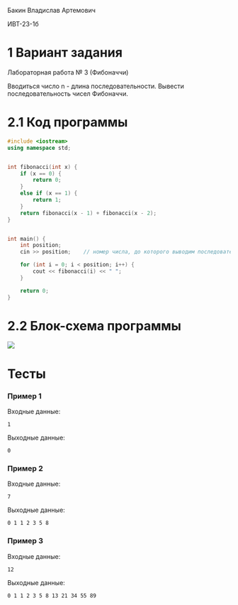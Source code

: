 Бакин Владислав Артемович

ИВТ-23-1б

# 1 Вариант задания

Лабораторная работа № 3 (Фибоначчи)

Вводиться число n - длина последовательности. Вывести последовательность чисел Фибоначчи.

# 2.1 Код программы

```cpp
#include <iostream>
using namespace std;


int fibonacci(int x) {
    if (x == 0) {
        return 0;
    }
    else if (x == 1) {
        return 1;
    }
    return fibonacci(x - 1) + fibonacci(x - 2);
}


int main() {
    int position;       
    cin >> position;    // номер числа, до которого выводим последовательность Фибоначчи включительно

    for (int i = 0; i < position; i++) {
        cout << fibonacci(i) << " ";
    }

    return 0;
}
```

# 2.2 Блок-схема программы

<image src="fibonacci.png">

# Тесты

### Пример 1

Входные данные:

```
1
```

Выходные данные:

```
0
```

### Пример 2

Входные данные:

```
7
```

Выходные данные:

```
0 1 1 2 3 5 8
```

### Пример 3

Входные данные:

```
12
```

Выходные данные:

```
0 1 1 2 3 5 8 13 21 34 55 89
```